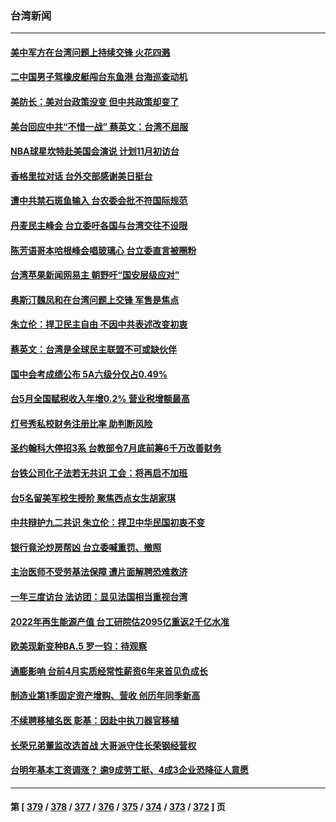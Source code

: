 ### 台湾新闻
---
#### [美中军方在台湾问题上持续交锋 火花四溅](../../pages/ncid1349361/n13757334.md) 
#### [二中国男子驾橡皮艇闯台东鱼港 台海巡查动机](../../pages/ncid1349361/n13757297.md) 
#### [美防长：美对台政策没变 但中共政策却变了](../../pages/ncid1349361/n13757281.md) 
#### [美台回应中共“不惜一战” 蔡英文：台湾不屈服](../../pages/ncid1349361/n13757118.md) 
#### [NBA球星坎特赴美国会演说 计划11月初访台](../../pages/ncid1349361/n13757144.md) 
#### [香格里拉对话 台外交部感谢美日挺台](../../pages/ncid1349361/n13757094.md) 
#### [遭中共禁石斑鱼输入 台农委会批不符国际规范](../../pages/ncid1349361/n13757003.md) 
#### [丹麦民主峰会 台立委吁各国与台湾交往不设限](../../pages/ncid1349361/n13756929.md) 
#### [陈芳语哥本哈根峰会唱玻璃心 台立委直言被圈粉](../../pages/ncid1349361/n13756631.md) 
#### [台湾苹果新闻网易主 朝野吁“国安层级应对”](../../pages/ncid1349361/n13756709.md) 
#### [奥斯汀魏凤和在台湾问题上交锋 军售是焦点](../../pages/ncid1349361/n13756729.md) 
#### [朱立伦：捍卫民主自由 不因中共表述改变初衷](../../pages/ncid1349361/n13756564.md) 
#### [蔡英文：台湾是全球民主联盟不可或缺伙伴](../../pages/ncid1349361/n13756712.md) 
#### [国中会考成绩公布 5A六级分仅占0.49%](../../pages/ncid1349361/n13756737.md) 
#### [台5月全国赋税收入年增0.2% 营业税增额最高](../../pages/ncid1349361/n13756735.md) 
#### [灯号秀私校财务注册比率 助判断风险](../../pages/ncid1349361/n13756731.md) 
#### [圣约翰科大停招3系 台教部令7月底前筹6千万改善财务](../../pages/ncid1349361/n13756733.md) 
#### [台铁公司化子法若无共识 工会：将再启不加班](../../pages/ncid1349361/n13756740.md) 
#### [台5名留美军校生授阶 聚焦西点女生胡家琪](../../pages/ncid1349361/n13756634.md) 
#### [中共辩护九二共识 朱立伦：捍卫中华民国初衷不变](../../pages/ncid1349361/n13756726.md) 
#### [银行竟沦炒房帮凶 台立委喊重罚、撤照](../../pages/ncid1349361/n13756723.md) 
#### [主治医师不受劳基法保障 遭片面解聘恐难救济](../../pages/ncid1349361/n13756718.md) 
#### [一年三度访台 法访团：显见法国相当重视台湾](../../pages/ncid1349361/n13756703.md) 
#### [2022年再生能源产值 台工研院估2095亿重返2千亿水准](../../pages/ncid1349361/n13756695.md) 
#### [欧美现新变种BA.5 罗一钧：待观察](../../pages/ncid1349361/n13756648.md) 
#### [通膨影响 台前4月实质经常性薪资6年来首见负成长](../../pages/ncid1349361/n13756664.md) 
#### [制造业第1季固定资产增购、营收 创历年同季新高](../../pages/ncid1349361/n13756661.md) 
#### [不续聘移植名医 彰基：因赴中执刀器官移植](../../pages/ncid1349361/n13756659.md) 
#### [长荣兄弟董监改选首战 大哥派守住长荣钢经营权](../../pages/ncid1349361/n13756662.md) 
#### [台明年基本工资调涨？ 逾9成劳工挺、4成3企业恐降征人意愿](../../pages/ncid1349361/n13756670.md) 

---
#### 第 [ [379](./379.md) / [378](./378.md) / [377](./377.md) / [376](./376.md) / [375](./375.md) / [374](./374.md) / [373](./373.md) / [372](./372.md) ] 页
